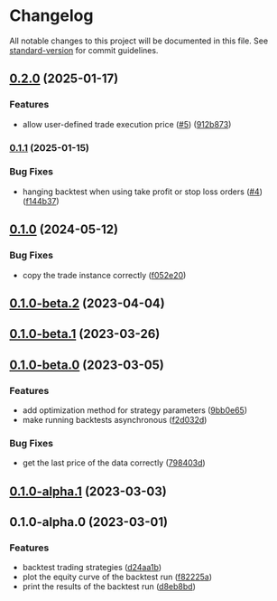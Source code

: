 # Changelog

All notable changes to this project will be documented in this file. See [standard-version](https://github.com/conventional-changelog/standard-version) for commit guidelines.

## [0.2.0](https://github.com/fugle-dev/fugle-backtest-node/compare/v0.1.1...v0.2.0) (2025-01-17)


### Features

* allow user-defined trade execution price ([#5](https://github.com/fugle-dev/fugle-backtest-node/issues/5)) ([912b873](https://github.com/fugle-dev/fugle-backtest-node/commit/912b873f5626d1403cbfe1549e54759a34e39cd6))

### [0.1.1](https://github.com/fugle-dev/fugle-backtest-node/compare/v0.1.0...v0.1.1) (2025-01-15)


### Bug Fixes

* hanging backtest when using take profit or stop loss orders ([#4](https://github.com/fugle-dev/fugle-backtest-node/issues/4)) ([f144b37](https://github.com/fugle-dev/fugle-backtest-node/commit/f144b3787d218defcccd616b089a70bc4f7ed6e0))

## [0.1.0](https://github.com/fugle-dev/fugle-backtest-node/compare/v0.1.0-beta.2...v0.1.0) (2024-05-12)


### Bug Fixes

* copy the trade instance correctly ([f052e20](https://github.com/fugle-dev/fugle-backtest-node/commit/f052e203a2edc16d4ade4e9b6a21538aa2839e98))

## [0.1.0-beta.2](https://github.com/fugle-dev/fugle-backtest-node/compare/v0.1.0-beta.1...v0.1.0-beta.2) (2023-04-04)

## [0.1.0-beta.1](https://github.com/fugle-dev/fugle-backtest-node/compare/v0.1.0-beta.0...v0.1.0-beta.1) (2023-03-26)

## [0.1.0-beta.0](https://github.com/fugle-dev/fugle-backtest-node/compare/v0.1.0-alpha.1...v0.1.0-beta.0) (2023-03-05)


### Features

* add optimization method for strategy parameters ([9bb0e65](https://github.com/fugle-dev/fugle-backtest-node/commit/9bb0e65d69e1ceed8d5335779a7d68ccf811fd1f))
* make running backtests asynchronous ([f2d032d](https://github.com/fugle-dev/fugle-backtest-node/commit/f2d032d513181f36aea5133cc83fe5b8edfa1b8b))


### Bug Fixes

* get the last price of the data correctly ([798403d](https://github.com/fugle-dev/fugle-backtest-node/commit/798403dc0fa01fc66b28c89a3cd893f10ad7f5a7))

## [0.1.0-alpha.1](https://github.com/fugle-dev/fugle-backtest-node/compare/v0.1.0-alpha.0...v0.1.0-alpha.1) (2023-03-03)

## 0.1.0-alpha.0 (2023-03-01)


### Features

* backtest trading strategies ([d24aa1b](https://github.com/fugle-dev/fugle-backtest-node/commit/d24aa1b18b28fb6bba0fc080dcc08456e27390e5))
* plot the equity curve of the backtest run ([f82225a](https://github.com/fugle-dev/fugle-backtest-node/commit/f82225a4fca9f1eb0b8e848b78d043fe0f112dae))
* print the results of the backtest run ([d8eb8bd](https://github.com/fugle-dev/fugle-backtest-node/commit/d8eb8bd3c5030c7ac34654ebd7e15cacdcd39957))
